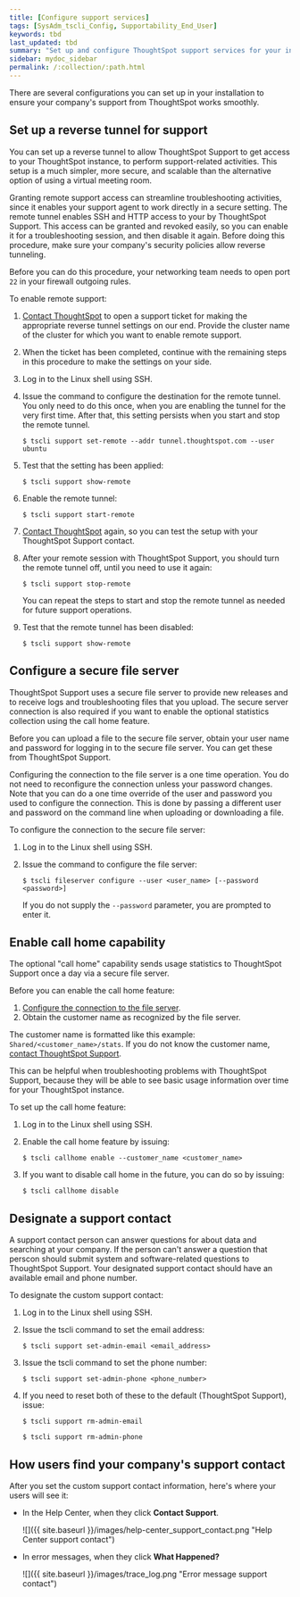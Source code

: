 ```yaml
---
title: [Configure support services]
tags: [SysAdm_tscli_Config, Supportability_End_User]
keywords: tbd
last_updated: tbd
summary: "Set up and configure ThoughtSpot support services for your installation."
sidebar: mydoc_sidebar
permalink: /:collection/:path.html
---
```


There are several configurations you can set up in your installation to ensure your company's support from ThoughtSpot works smoothly.

## Set up a reverse tunnel for support

You can set up a reverse tunnel to allow ThoughtSpot Support to get access to your ThoughtSpot instance, to perform support-related activities. This setup is a much simpler, more secure, and scalable than the alternative option of using a virtual meeting room.

Granting remote support access can streamline troubleshooting activities, since it enables your support agent to work directly in a secure setting. The remote tunnel enables SSH and HTTP access to your by ThoughtSpot Support. This access can be granted and revoked easily, so you can enable it for a troubleshooting session, and then disable it again. Before doing this procedure, make sure your company's security policies allow reverse tunneling.

Before you can do this procedure, your networking team needs to open port `22` in your firewall outgoing rules.

To enable remote support:

1. [Contact ThoughtSpot](/admin/misc/contact.html#) to open a support ticket for making the appropriate reverse tunnel settings on our end. Provide the cluster name of the cluster for which you want to enable remote support.
2. When the ticket has been completed, continue with the remaining steps in this procedure to make the settings on your side.
3. Log in to the Linux shell using SSH.
4. Issue the command to configure the destination for the remote tunnel. You only need to do this once, when you are enabling the tunnel for the very first time. After that, this setting persists when you start and stop the remote tunnel.

    ```
    $ tscli support set-remote --addr tunnel.thoughtspot.com --user ubuntu
    ```

5. Test that the setting has been applied:

    ```
    $ tscli support show-remote
    ```

6. Enable the remote tunnel:

    ```
    $ tscli support start-remote
    ```

7. [Contact ThoughtSpot](/admin/misc/contact.html#) again, so you can test the setup with your ThoughtSpot Support contact.
8. After your remote session with ThoughtSpot Support, you should turn the remote tunnel off, until you need to use it again:

    ```
    $ tscli support stop-remote
    ```

    You can repeat the steps to start and stop the remote tunnel as needed for future support operations.

9. Test that the remote tunnel has been disabled:

    ```
    $ tscli support show-remote
    ```

## Configure a secure file server

ThoughtSpot Support uses a secure file server to provide new releases and to receive logs and troubleshooting files that you upload. The secure server connection is also required if you want to enable the optional statistics collection using the call home feature.

Before you can upload a file to the secure file server, obtain your user name and password for logging in to the secure file server. You can get these from ThoughtSpot Support.

Configuring the connection to the file server is a one time operation. You do not need to reconfigure the connection unless your password changes. Note that you can do a one time override of the user and password you used to configure the connection. This is done by passing a different user and password on the command line when uploading or downloading a file.

To configure the connection to the secure file server:

1. Log in to the Linux shell using SSH.
2. Issue the command to configure the file server:

    ```
    $ tscli fileserver configure --user <user_name> [--password <password>]
    ```

    If you do not supply the `--password` parameter, you are prompted to enter it.


## Enable call home capability

The optional "call home" capability sends usage statistics to ThoughtSpot Support once a day via a secure file server.

Before you can enable the call home feature:

1.  [Configure the connection to the file server](work-with-ts-support.html#).
2.  Obtain the customer name as recognized by the file server.

The customer name is formatted like this example: `Shared/<customer_name>/stats`. If you do not know the customer name, [contact ThoughtSpot Support](/admin/misc/contact.html#).

This can be helpful when troubleshooting problems with ThoughtSpot Support, because they will be able to see basic usage information over time for your ThoughtSpot instance.

To set up the call home feature:

1. Log in to the Linux shell using SSH.
2. Enable the call home feature by issuing:

    ```
    $ tscli callhome enable --customer_name <customer_name>
    ```

3. If you want to disable call home in the future, you can do so by issuing:

    ```
    $ tscli callhome disable
    ```

## Designate a support contact

A support contact person can answer questions for about data and searching at your company. If the person can't answer a question that perscon should submit  system and software-related questions to ThoughtSpot Support. Your designated support contact should have an available email and phone number.


To designate the custom support contact:

1. Log in to the Linux shell using SSH.
2. Issue the tscli command to set the email address:

    ```
    $ tscli support set-admin-email <email_address>
    ```

3. Issue the tscli command to set the phone number:

    ```
    $ tscli support set-admin-phone <phone_number>
    ```

4. If you need to reset both of these to the default (ThoughtSpot Support), issue:

    ```
    $ tscli support rm-admin-email

    $ tscli support rm-admin-phone
    ```

## How users find your company's support contact

After you set the custom support contact information, here's where your users will see it:

-   In the Help Center, when they click **Contact Support**.

     ![]({{ site.baseurl }}/images/help-center_support_contact.png "Help Center support contact")

-   In error messages, when they click **What Happened?**

     ![]({{ site.baseurl }}/images/trace_log.png "Error message support contact")
